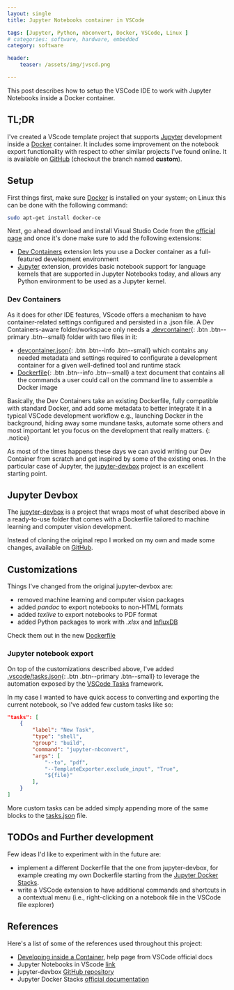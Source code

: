 ```yaml
---
layout: single
title: Jupyter Notebooks container in VSCode

tags: [Jupyter, Python, nbconvert, Docker, VSCode, Linux ]
# categories: software, hardware, embedded 
category: software

header:
    teaser: /assets/img/jvscd.png

---
```


This post describes how to setup the VSCode IDE to work with Jupyter Notebooks inside a Docker container.

## TL;DR

I've created a VScode template project that supports [Jupyter](https://jupyter.org/) development inside a [Docker](https://www.docker.com/) container. It includes some improvement on the notebook export functionality with respect to other similar projects I've found online. It is available on [GitHub](https://github.com/cooked/jupyter-devbox/tree/custom) (checkout the branch named **custom**).

## Setup

First things first, make sure [Docker](https://www.docker.com/) is installed on your system; on Linux this can be done with the following command:

``` bash
sudo apt-get install docker-ce
```

Next, go ahead download and install Visual Studio Code from the [official page](https://code.visualstudio.com/download) and once it's done make sure to add the following extensions:

- [Dev Containers](https://marketplace.visualstudio.com/items?itemName=ms-vscode-remote.remote-containers) extension lets you use a Docker container as a full-featured development environment
- [Jupyter](https://marketplace.visualstudio.com/items?itemName=ms-toolsai.jupyter) extension, provides basic notebook support for language kernels that are supported in Jupyter Notebooks today, and allows any Python environment to be used as a Jupyter kernel.

### Dev Containers

As it does for other IDE features, VScode offers a mechanism to have container-related settings configured and persisted in a .json file. A Dev Containers-aware folder/workspace only needs a [.devcontainer](){: .btn .btn--primary .btn--small} folder with two files in it:

- [devcontainer.json](https://containers.dev/implementors/json_reference/){: .btn .btn--info .btn--small} which contains any needed metadata and settings required to configurate a development container for a given well-defined tool and runtime stack
- [Dockerfile](https://docs.docker.com/engine/reference/builder/){: .btn .btn--info .btn--small} a text document that contains all the commands a user could call on the command line to assemble a Docker image
  
 Basically, the Dev Containers take an existing Dockerfile, fully compatible with standard Docker, and add some metadata to better integrate it in a typical VSCode development workflow e.g., launching Docker in the background, hiding away some mundane tasks, automate some others and most important let you focus on the development that really matters.
 {: .notice}

As most of the times happens these days we can avoid writing our Dev Container from scratch and get inspired by some of the existing ones. In the particular case of Jupyter, the [jupyter-devbox](https://github.com/jakoch/jupyter-devbox) project is an excellent starting point.

## Jupyter Devbox

The [jupyter-devbox](https://github.com/jakoch/jupyter-devbox) is a project that wraps most of what described above in a ready-to-use folder that comes with a Dockerfile tailored to machine learning and computer vision development.  

Instead of cloning the original repo I worked on my own and made some changes, available on [GitHub](https://github.com/cooked/jupyter-devbox).

## Customizations

Things I've changed from the original jupyter-devbox are:

- removed machine learning and computer vision packages
- added *pandoc* to export notebooks to non-HTML formats
- added *texlive* to export notebooks to PDF format
- added Python packages to work with *.xlsx* and [InfluxDB](https://www.influxdata.com/)

Check them out in the new [Dockerfile](https://github.com/cooked/jupyter-devbox/blob/custom/.devcontainer/Dockerfile)

### Jupyter notebook export

On top of the customizations described above, I've added [.vscode/tasks.json](https://github.com/cooked/jupyter-devbox/blob/custom/.vscode/tasks.json){: .btn .btn--primary .btn--small} to leverage the automation exposed by the [VSCode Tasks](https://code.visualstudio.com/docs/editor/tasks) framework.  

In my case I wanted to have quick access to converting and exporting the current notebook, so I've added few custom tasks like so:

``` json
"tasks": [
    {
        "label": "New Task",
        "type": "shell",
        "group": "build",
        "command": "jupyter-nbconvert",
        "args": [
            "--to", "pdf",
            "--TemplateExporter.exclude_input", "True",
            "${file}"
        ],
    }
]
```

More custom tasks can be added simply appending more of the same blocks to the [tasks.json](https://code.visualstudio.com/docs/editor/tasks#_custom-tasks) file.

## TODOs and Further development

Few ideas I'd like to experiment with in the future are:

- implement a different Dockerfile that the one from jupyter-devbox, for example creating my own Dockerfile starting from the [Jupyter Docker Stacks](https://jupyter-docker-stacks.readthedocs.io/en/latest/index.html).
- write a VSCode extension to have additional commands and shortcuts in a contextual menu (i.e., right-clicking on a notebook file in the VSCode file explorer)

## References

Here's a list of some of the references used throughout this project:

- [Developing inside a Container](https://code.visualstudio.com/docs/devcontainers/containers), help page from VSCode official docs
- Jupyter Notebooks in VScode [link]()
- jupyter-devbox [GitHub repository](https://github.com/jakoch/jupyter-devbox)
- Jupyter Docker Stacks [official documentation](https://jupyter-docker-stacks.readthedocs.io/en/latest/index.html)
